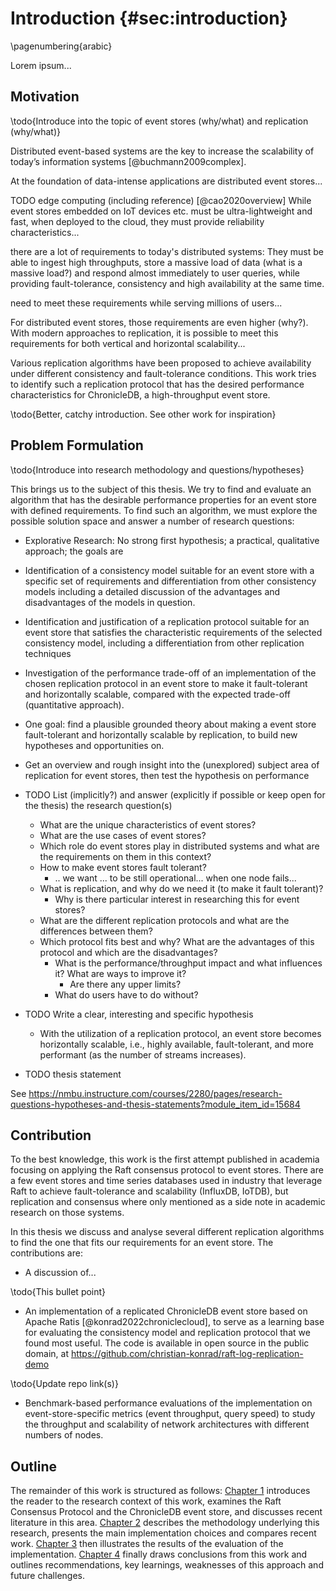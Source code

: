 # Introduction {#sec:introduction}

\pagenumbering{arabic}
<!--- Use \shorthandoff{"} for german documents -->

<!---
You can use inline comments to organize yourself
-->

<!--- 
- [x] Start using boilerplate
- [ ] Your next TODO
-->

Lorem ipsum...

## Motivation

<!--- PARAGRAPH 1 - DESCRIBE IT HERE -->

<!-- Also find inspiration for the intro here http://www.diva-portal.org/smash/get/diva2:24228/FULLTEXT01.pdf -->

\todo{Introduce into the topic of event stores (why/what) and replication (why/what)}

Distributed event-based systems are the key to increase the scalability of today’s information systems [@buchmann2009complex].

At the foundation of data-intense applications are distributed event stores...

TODO edge computing (including reference) [@cao2020overview]
While event stores embedded on IoT devices etc. must be ultra-lightweight and fast, when deployed to the cloud, they must provide reliability characteristics...

there are a lot of requirements to today's distributed systems: They must be able to ingest high throughputs, store a massive load of data (what is a massive load?) and respond almost immediately to user queries, while providing fault-tolerance, consistency and high availability at the same time.
 
 need to meet these requirements while serving millions of users...
 
For distributed event stores, those requirements are even higher (why?). With modern approaches to replication, it is possible to meet this requirements for both vertical and horizontal scalability...

Various replication algorithms have been proposed to achieve availability under different consistency and fault-tolerance conditions. This work tries to identify such a replication protocol that has the desired performance characteristics for ChronicleDB, a high-throughput event store.

\todo{Better, catchy introduction. See other work for inspiration}

<!--

TODO describe todays demand for fast, distributed, scalable event stores

TODO describe dist sys

Computer systems are intrinsically complex: a single computer operates resting on the interaction of multiple hardware and software components, each of which can fail for a variety of reasons (power failures, human errors,
etc.). Such complexity vastly amplifies for distributed systems, which require multiple computer nodes to interact
remotely.
In spite of their considerable complexity, distributed systems have become fundamental to many current application
domains, such as industrial control, infrastructure management, and internet banking, just to name a few. All of them
are subject to requirements of availability, integrity and robustness in the face of failures. In other words, they have to be
fault-tolerant.
A system is said to be fault-tolerant if it is able to react gracefully and in a planned manner to any fault that may occur
by either entering a well-defined alternative behavior or resiliently continuing operation in the face of the fault.1
Redundancy is key to achieving the degree of robustness needed to be able to mask faults, wholly or partially,
to users. One common way to attain redundancy is by running replicated state machines on multiple nodes of the
system.2

The software systems providing our services are expected to dynamically auto-scale at runtime in correlation with the workload. In support of this shift, the monolithic model of building applications is rapidly giving way to the model of building micro-services that are clustered and deployed in a highly distributed manner [@newman2021building]. 

TODO describe event stores

The amount of time-series data that is generated has exploded due to the growing popularity of Internet of Things (IoT) devices and applications. These applications require efficient management of the time-series data on both the edge and cloud side that support high throughput ingestion, low latency query and advanced time series analysis

At the origin of this work is the wish to investigate whether the use of the Raft consensus algorithm might fit the
domain of event stores, to make a standalone event store distributed...

List event store Use cases briefly: For example, processing user data from saas 
"Web-based enterprises process events generated by millions of users interacting with their websites. Rich statistical data distilled from combining such interactions in near real-time generates enormous business value"  https://dl.acm.org/doi/abs/10.1145/2463676.2465272

-->

<!--
General motivation for your work, context and goals: 1-2 pages
Make sure to address the following: 
• Context: make sure to link where your work fits in
• Problem: gap in knowledge, too expensive, too slow, a deficiency, superseded technology
• Strategy: the way you will address the problem
-->

## Problem Formulation

\todo{Introduce into research methodology and questions/hypotheses}

<!--
1.2 Problem Formulation
This brings us to the subject of this thesis. We study reconciliation algorithms for systems with eventually strict consistency requirements. These
systems can accept consistency to be temporarily violated during a network
partition, but require that the system is fully consistent once the system is
reconciled. Specifically, we are interested in systems where consistency can
be expressed using data integrity constraints as in the car example above.
Our main hypothesis is that network partitions can be effectively tolerated by data-centric applications by using an optimistic approach and to
reconcile conflicts afterwards. Moreover, we theorise that this can be done
with the help of a general purpose middleware. To support this claim we
must explore the possible solution space and answer a number of research
questions:
• Does acting optimistically during network partitions pay off, even in
presence of integrity constraints?
• Which is preferable, state or operation based reconciliation?
• What can be done to optimise operation based reconciliation?
• Is it possible and/or worthwhile to serve new incoming operations
during reconciliation?
• Can such support be integrated as part of a general middleware?
Although this thesis concentrates on the reconciliation part of a partitiontolerant middleware, the work is part of a larger context. In the European
DeDiSys project the goal is to create partition-tolerant middleware to increase the availability for applications.
-->

This brings us to the subject of this thesis. We try to find and evaluate an algorithm that has the desirable performance properties for an event store with defined requirements. To find such an algorithm, we must explore the possible solution space and answer a number of research questions:

- Explorative Research: No strong first hypothesis; a practical, qualitative approach; the goals are

- Identification of a consistency model suitable for an event store with a specific set of requirements and differentiation from other consistency models including a detailed discussion of the advantages and disadvantages of the models in question.
- Identification and justification of a replication protocol suitable for an event store that satisfies the characteristic requirements of the selected consistency model, including a differentiation from other replication techniques
- Investigation of the performance trade-off of an implementation of the chosen replication protocol in an event store to make it fault-tolerant and horizontally scalable, compared with the expected trade-off (quantitative approach).

- One goal: find a plausible grounded theory about making a event store fault-tolerant and horizontally scalable by replication, to build new hypotheses and opportunities on.
- Get an overview and rough insight into the (unexplored) subject area of replication for event stores, then test the hypothesis on performance

- TODO List (implicitly?) and answer (explicitly if possible or keep open for the thesis) the research question(s)
    - What are the unique characteristics of event stores? 
    - What are the use cases of event stores?
    - Which role do event stores play in distributed systems and what are the requirements on them in this context?
    - How to make event stores fault tolerant?
        - .. we want ... to be still operational... when one node fails...
    - What is replication, and why do we need it (to make it fault tolerant)?
        - Why is there particular interest in researching this for event stores?
    - What are the different replication protocols and what are the differences between them?
    - Which protocol fits best and why? What are the advantages of this protocol and which are the disadvantages? 
        - What is the performance/throughput impact and what influences it? What are ways to improve it?
            - Are there any upper limits?
        - What do users have to do without?

- TODO Write a clear, interesting and specific hypothesis
    - With the utilization of a replication protocol, an event store becomes horizontally scalable, i.e., highly available, fault-tolerant, and more performant (as the number of streams increases).

- TODO thesis statement

See https://nmbu.instructure.com/courses/2280/pages/research-questions-hypotheses-and-thesis-statements?module_item_id=15684

<!--
The contributions of this work are as follows:
• A fresh open-source implementation of Raft using the Go programming language, which can be used as a learning
base or a building block for multiple other uses, professional, educational, inspirational.
• The performance testing of two Proof-of-Concept (PoC) game implementations with different requirements (real-time
vs. fully turn-based) against two alternative Raft network architectures.
• The open-source implementation of the Raft extension described in Reference 6, which addresses Byzantine behavior.
• A simple Node.js based tool called raft_analyzer, which can be used to aggregate and analyse Raft log traces to verify
their adherence to Raft’s safety properties (election safety, leader append-only, log matching, leader completeness, state
machine safety). This tool also provides a web interface for the graphical display of all the coordination communication
flowing within the cluster.
• Empirical evidence that hints quantifiably at the performance penalty of using replication to achieve robustness. Our
results show how our two architectures scale, by measuring simple metrics such as the delay between user actions and
game feedback.
• Our code is available in open source in the public domain, at https://github.com/cornacchia/go-raft-multiplayer-poc
-->

## Contribution

To the best knowledge, this work is the first attempt published in academia focusing on applying the Raft consensus protocol to event stores. There are a few event stores and time series databases used in industry that leverage Raft to achieve fault-tolerance and scalability (InfluxDB, IoTDB), but replication and consensus where only mentioned as a side note in academic research on those systems. 

In this thesis we discuss and analyse several different replication algorithms to find the one that fits our requirements for an event store. The contributions are:

* A discussion of...

\todo{This bullet point}

* An implementation of a replicated ChronicleDB event store based on Apache Ratis [@konrad2022chroniclecloud], to serve as a learning base for evaluating the consistency model and replication protocol that we found most useful. The code is available in open source in the public domain, at https://github.com/christian-konrad/raft-log-replication-demo

\todo{Update repo link(s)}

* Benchmark-based performance evaluations of the implementation on event-store-specific metrics (event throughput, query speed) to study the throughput and scalability of network architectures with different numbers of nodes.

<!--- PARAGRAPH 2 - DESCRIBE YOUR STRUCTURE HERE -->

## Outline

The remainder of this work is structured as follows: [Chapter 1](#sec:background) introduces the reader to the research context of this work, examines the Raft Consensus Protocol and the ChronicleDB event store, and discusses recent literature in this area.
[Chapter 2](#sec:implementation) describes the methodology underlying this research, presents the main implementation choices and compares recent work. [Chapter 3](#sec:evaluation) then illustrates the results of the evaluation of the implementation. [Chapter 4](#sec:conclusion) finally draws conclusions from this work and outlines recommendations, key learnings, weaknesses of this approach and future challenges.
